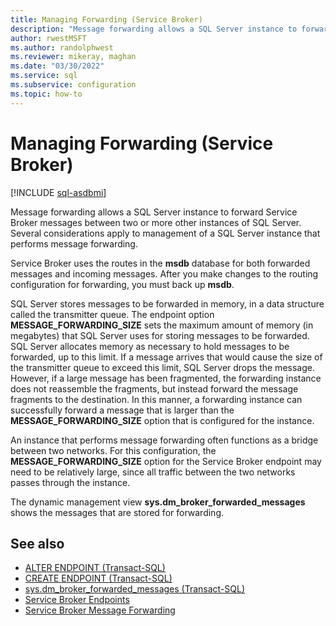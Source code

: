```yaml
---
title: Managing Forwarding (Service Broker)
description: "Message forwarding allows a SQL Server instance to forward Service Broker messages between two or more other instances of SQL Server."
author: rwestMSFT
ms.author: randolphwest
ms.reviewer: mikeray, maghan
ms.date: "03/30/2022"
ms.service: sql
ms.subservice: configuration
ms.topic: how-to
---
```


# Managing Forwarding (Service Broker)

[!INCLUDE [sql-asdbmi](../../includes/applies-to-version/sql-asdbmi.md)]

Message forwarding allows a SQL Server instance to forward Service Broker messages between two or more other instances of SQL Server. Several considerations apply to management of a SQL Server instance that performs message forwarding.

Service Broker uses the routes in the **msdb** database for both forwarded messages and incoming messages. After you make changes to the routing configuration for forwarding, you must back up **msdb**.

SQL Server stores messages to be forwarded in memory, in a data structure called the transmitter queue. The endpoint option **MESSAGE_FORWARDING_SIZE** sets the maximum amount of memory (in megabytes) that SQL Server uses for storing messages to be forwarded. SQL Server allocates memory as necessary to hold messages to be forwarded, up to this limit. If a message arrives that would cause the size of the transmitter queue to exceed this limit, SQL Server drops the message. However, if a large message has been fragmented, the forwarding instance does not reassemble the fragments, but instead forward the message fragments to the destination. In this manner, a forwarding instance can successfully forward a message that is larger than the **MESSAGE_FORWARDING_SIZE** option that is configured for the instance.

An instance that performs message forwarding often functions as a bridge between two networks. For this configuration, the **MESSAGE_FORWARDING_SIZE** option for the Service Broker endpoint may need to be relatively large, since all traffic between the two networks passes through the instance.

The dynamic management view **sys.dm_broker_forwarded_messages** shows the messages that are stored for forwarding.

## See also

- [ALTER ENDPOINT (Transact-SQL)](../../t-sql/statements/alter-endpoint-transact-sql.md)
- [CREATE ENDPOINT (Transact-SQL)](../../t-sql/statements/create-endpoint-transact-sql.md)
- [sys.dm_broker_forwarded_messages (Transact-SQL)](../../relational-databases/system-dynamic-management-views/sys-dm-broker-forwarded-messages-transact-sql.md)
- [Service Broker Endpoints](service-broker-endpoints.md)
- [Service Broker Message Forwarding](service-broker-message-forwarding.md)

